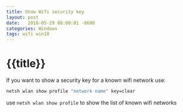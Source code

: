 ```yaml
---
title: Show Wifi security key
layout: post
date:   2018-05-29 08:00:01 -0600
categories: Windows
tags: wifi win10
---
```

# {{title}}

If you want to show a security key for a known wifi network use:

```sh
netsh wlan show profile "network name" key=clear
```

use ```netsh wlan show profile``` to show the list of known wifi networks
